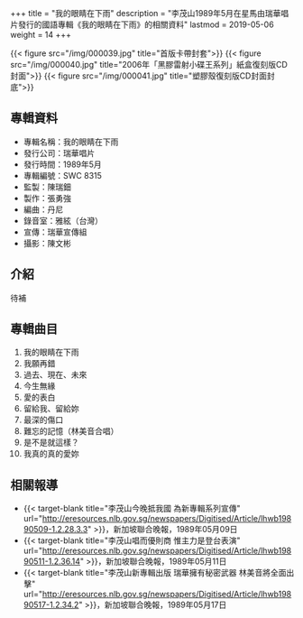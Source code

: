+++
title = "我的眼睛在下雨"
description = "李茂山1989年5月在星馬由瑞華唱片發行的國語專輯《我的眼睛在下雨》的相關資料"
lastmod = 2019-05-06
weight = 14
+++

{{< figure src="/img/000039.jpg"  title="首版卡帶封套">}}
{{< figure src="/img/000040.jpg" title="2006年「黑膠雷射小碟王系列」紙盒復刻版CD封面">}}
{{< figure src="/img/000041.jpg" title="塑膠殼復刻版CD封面封底">}}

## 專輯資料

* 專輯名稱：我的眼睛在下雨
* 發行公司：瑞華唱片
* 發行時間：1989年5月
* 專輯編號：SWC 8315
* 監製：陳瑞鈿
* 製作：張勇強
* 編曲：丹尼
* 錄音室：雅絃（台灣）
* 宣傳：瑞華宣傳組
* 攝影：陳文彬

## 介紹

待補


## 專輯曲目

1. 我的眼睛在下雨
2. 我願再錯
3. 過去、現在、未來
4. 今生無緣
5. 愛的表白
6. 留給我、留給妳
7. 最深的傷口
8. 難忘的記憶（林美音合唱）
9. 是不是就這樣？
10. 我真的真的愛妳

## 相關報導
* {{< target-blank title="李茂山今晚抵我國 為新專輯系列宣傳" url="http://eresources.nlb.gov.sg/newspapers/Digitised/Article/lhwb19890509-1.2.28.3.3" >}}，新加坡聯合晚報，1989年05月09日
* {{< target-blank title="李茂山唱而優則商 惟主力是登台表演" url="http://eresources.nlb.gov.sg/newspapers/Digitised/Article/lhwb19890511-1.2.36.14" >}}，新加坡聯合晚報，1989年05月11日
* {{< target-blank title="李茂山新專輯出版 瑞華擁有秘密武器 林美音將全面出擊" url="http://eresources.nlb.gov.sg/newspapers/Digitised/Article/lhwb19890517-1.2.34.2" >}}，新加坡聯合晚報，1989年05月17日
